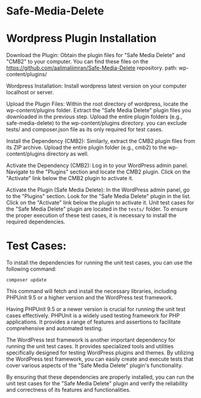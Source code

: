 # Safe-Media-Delete

Wordpress Plugin Installation
=============================

Download the Plugin: Obtain the plugin files for "Safe Media Delete" and "CMB2" to your computer. You can find these files on the https://github.com/aalimaliimran/Safe-Media-Delete repository. path: wp-content/plugins/

Wordpress Installation: Install wordpress latest version on your computer localhost or server.

Upload the Plugin Files: Within the root directory of wordpress, locate the wp-content/plugins folder. Extract the "Safe Media Delete" plugin files you downloaded in the previous step. Upload the entire plugin folders (e.g., safe-media-delete) to the wp-content/plugins directory. you can exclude tests/ and composer.json file as its only required for test cases.

Install the Dependency (CMB2): Similarly, extract the CMB2 plugin files from its ZIP archive. Upload the entire plugin folder (e.g., cmb2) to the wp-content/plugins directory as well.

Activate the Dependency (CMB2): Log in to your WordPress admin panel. Navigate to the "Plugins" section and locate the CMB2 plugin. Click on the "Activate" link below the CMB2 plugin to activate it.

Activate the Plugin (Safe Media Delete): In the WordPress admin panel, go to the "Plugins" section. Look for the "Safe Media Delete" plugin in the list. Click on the "Activate" link below the plugin to activate it.
Unit test cases for the "Safe Media Delete" plugin are located in the `tests/` folder. To ensure the proper execution of these test cases, it is necessary to install the required dependencies. 

Test Cases:
===========
To install the dependencies for running the unit test cases, you can use the following command:

```
composer update
```

This command will fetch and install the necessary libraries, including PHPUnit 9.5 or a higher version and the WordPress test framework.

Having PHPUnit 9.5 or a newer version is crucial for running the unit test cases effectively. PHPUnit is a widely used testing framework for PHP applications. It provides a range of features and assertions to facilitate comprehensive and automated testing.

The WordPress test framework is another important dependency for running the unit test cases. It provides specialized tools and utilities specifically designed for testing WordPress plugins and themes. By utilizing the WordPress test framework, you can easily create and execute tests that cover various aspects of the "Safe Media Delete" plugin's functionality.

By ensuring that these dependencies are properly installed, you can run the unit test cases for the "Safe Media Delete" plugin and verify the reliability and correctness of its features and functionalities.

